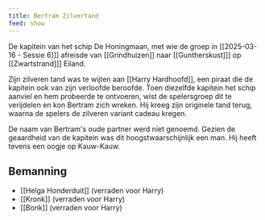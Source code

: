 ```yaml
---
title: Bertram Zilvertand
feed: show
---
```


De kapitein van het schip De Honingmaan, met wie de groep in [[2025-03-16 - Sessie 6]]] afreisde van [[Grindhuizen]] naar [[Guntherskust]]] op [[Zwartstrand]]] Eiland.

Zijn zilveren tand was te wijten aan [[Harry Hardhoofd]], een piraat die de kapitein ook van zijn verloofde beroofde. Toen diezelfde kapitein het schip aanviel en hem probeerde te ontvoeren, wist de spelersgroep dit te verijdelen en kon Bertram zich wreken. Hij kreeg zijn originele tand terug, waarna de spelers de zilveren variant cadeau kregen.

De naam van Bertram's oude partner werd niet genoemd. Gezien de geaardheid van de kapitein was dit hoogstwaarschijnlijk een man. Hij heeft tevens een oogje op Kauw-Kauw.

## Bemanning
- [[Helga Honderduit]] (verraden voor Harry)
- [[Kronk]] (verraden voor Harry)
- [[Bonk]] (verraden voor Harry)